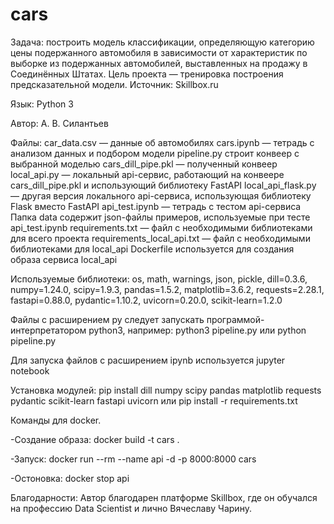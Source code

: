 # cars
Задача: построить модель классификации, определяющую категорию цены подержанного автомобиля в зависимости от характеристик по выборке из подержанных автомобилей, выставленных на продажу в Соединённых Штатах.
Цель проекта — тренировка построения предсказательной модели.
Источник: Skillbox.ru

Язык: Python 3

Автор: А. В. Силантьев

Файлы:
car_data.csv — данные об автомобилях
cars.ipynb — тетрадь с анализом данных и подбором модели
pipeline.py строит конвеер с выбранной моделью
cars_dill_pipe.pkl — полученный конвеер
local_api.py — локальный api-сервис, работающий на конвеере cars_dill_pipe.pkl и использующий библиотеку FastAPI
local_api_flask.py — другая версия локального api-сервиса, использующая библиотеку Flask вместо FastAPI 
api_test.ipynb — тетрадь с тестом api-сервиса
Папка data содержит json-файлы примеров, используемые при тесте api_test.ipynb
requirements.txt — файл с необходимыми библиотеками для всего проекта
requirements_local_api.txt — файл с необходимыми библиотеками для local_api
Dockerfile используется для создания образа сервиса local_api

Используемые библиотеки:
os, math, warnings, json, pickle, dill=0.3.6, numpy=1.24.0, scipy=1.9.3, pandas=1.5.2, matplotlib=3.6.2, requests=2.28.1, fastapi=0.88.0, pydantic=1.10.2, uvicorn=0.20.0, scikit-learn=1.2.0

Файлы с расширением py следует запускать программой-интерпретатором python3, например:
python3 pipeline.py
или
python pipeline.py

Для запуска файлов с расширением ipynb используется jupyter notebook

Установка модулей:
pip install dill numpy scipy pandas matplotlib requests pydantic scikit-learn fastapi uvicorn
или
pip install -r requirements.txt


Команды для docker.

-Создание образа:
docker build -t cars .

-Запуск:
docker run --rm --name api -d -p 8000:8000 cars

-Остоновка:
docker stop api


Благодарности:
Автор благодарен платформе Skillbox, где он обучался на профессию Data Scientist и лично Вячеславу Чарину.
